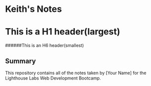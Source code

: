 # Keith's Notes
# This is a H1 header(largest)
######This is an H6 header(smallest)
## Summary
This repository contains all of the notes taken by [Your Name] for the Lighthouse Labs Web Development Bootcamp.
